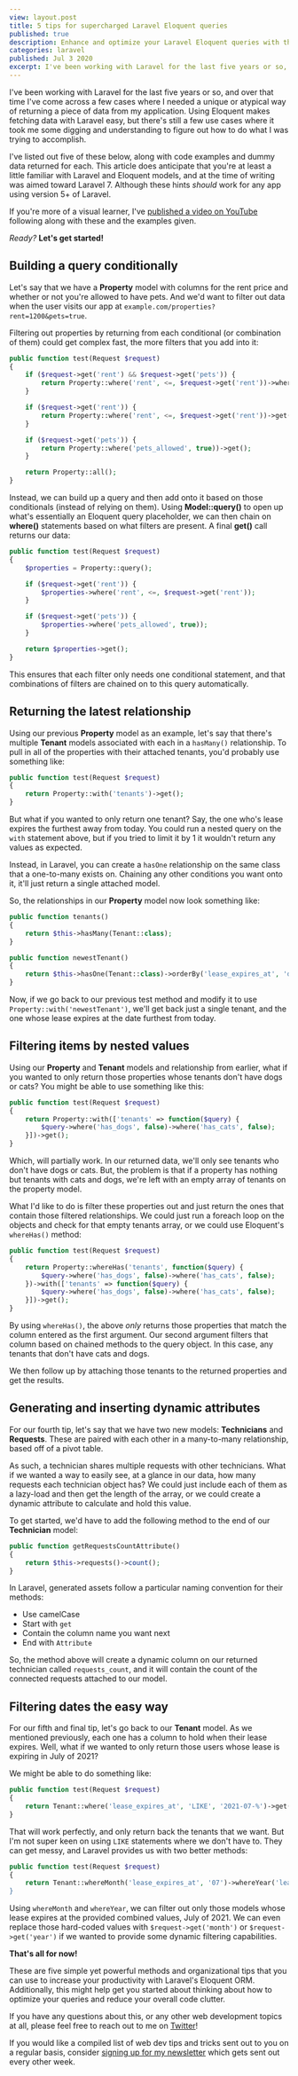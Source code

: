 ```yaml
---
view: layout.post
title: 5 tips for supercharged Laravel Eloquent queries
published: true
description: Enhance and optimize your Laravel Eloquent queries with these helpful hints, saving time and cleaning up your code in the process.
categories: laravel
published: Jul 3 2020
excerpt: I've been working with Laravel for the last five years or so, and over that time I've come across a few cases where I needed a unique or atypical way of returning a piece of data from my application. Using Eloquent makes fetching data with Laravel easy, but there's still a few use cases where it took me some digging and understanding to figure out how to do what I was trying to accomplish.
---
```


I've been working with Laravel for the last five years or so, and over that time I've come across a few cases where I needed a unique or atypical way of returning a piece of data from my application. Using Eloquent makes fetching data with Laravel easy, but there's still a few use cases where it took me some digging and understanding to figure out how to do what I was trying to accomplish.

I've listed out five of these below, along with code examples and dummy data returned for each. This article does anticipate that you're at least a little familiar with Laravel and Eloquent models, and at the time of writing was aimed toward Laravel 7. Although these hints *should* work for any app using version 5+ of Laravel.

If you're more of a visual learner, I've [published a video on YouTube](https://www.youtube.com/watch?v=TuPdEbEBvo0) following along with these and the examples given.

*Ready?* **Let's get started!**

## Building a query conditionally

Let's say that we have a **Property** model with columns for the rent price and whether or not you're allowed to have pets. And we'd want to filter out data when the user visits our app at `example.com/properties?rent=1200&pets=true`.

Filtering out properties by returning from each conditional (or combination of them) could get complex fast, the more filters that you add into it:

```php
public function test(Request $request)
{
    if ($request->get('rent') && $request->get('pets')) {
        return Property::where('rent', <=, $request->get('rent'))->where('pets_allowed', true))->get();
    }

    if ($request->get('rent')) {
        return Property::where('rent', <=, $request->get('rent'))->get();
    }

    if ($request->get('pets')) {
        return Property::where('pets_allowed', true))->get();
    }

    return Property::all();
}
```

Instead, we can build up a query and then add onto it based on those conditionals (instead of relying on them). Using **Model::query()** to open up what's essentially an Eloquent query placeholder, we can then chain on **where()** statements based on what filters are present. A final **get()** call returns our data:

```php
public function test(Request $request)
{
    $properties = Property::query();

    if ($request->get('rent')) {
        $properties->where('rent', <=, $request->get('rent'));
    }

    if ($request->get('pets')) {
        $properties->where('pets_allowed', true));
    }

    return $properties->get();
}
```

This ensures that each filter only needs one conditional statement, and that combinations of filters are chained on to this query automatically.

## Returning the latest relationship

Using our previous **Property** model as an example, let's say that there's multiple **Tenant** models associated with each in a `hasMany()` relationship. To pull in all of the properties with their attached tenants, you'd probably use something like:

```php
public function test(Request $request)
{
    return Property::with('tenants')->get();
}
```

But what if you wanted to only return one tenant? Say, the one who's lease expires the furthest away from today. You could run a nested query on the `with` statement above, but if you tried to limit it by 1 it wouldn't return any values as expected.

Instead, in Laravel, you can create a `hasOne` relationship on the same class that a one-to-many exists on. Chaining any other conditions you want onto it, it'll just return a single attached model.

So, the relationships in our **Property** model now look something like:

```php
public function tenants()
{
    return $this->hasMany(Tenant::class);
}

public function newestTenant()
{
    return $this->hasOne(Tenant::class)->orderBy('lease_expires_at', 'desc');
}
```

Now, if we go back to our previous test method and modify it to use `Property::with('newestTenant')`, we'll get back just a single tenant, and the one whose lease expires at the date furthest from today.

## Filtering items by nested values

Using our **Property** and **Tenant** models and relationship from earlier, what if you wanted to only return those properties whose tenants don't have dogs or cats? You might be able to use something like this:

```php
public function test(Request $request)
{
    return Property::with(['tenants' => function($query) {
        $query->where('has_dogs', false)->where('has_cats', false);
    }])->get();
}
```

Which, will partially work. In our returned data, we'll only see tenants who don't have dogs or cats. But, the problem is that if a property has nothing but tenants with cats and dogs, we're left with an empty array of tenants on the property model.

What I'd like to do is filter these properties out and just return the ones that contain those filtered relationships. We could just run a foreach loop on the objects and check for that empty tenants array, or we could use Eloquent's `whereHas()` method:

```php
public function test(Request $request)
{
    return Property::whereHas('tenants', function($query) {
        $query->where('has_dogs', false)->where('has_cats', false);
    })->with(['tenants' => function($query) {
        $query->where('has_dogs', false)->where('has_cats', false);
    }])->get();
}
```

By using `whereHas()`, the above *only* returns those properties that match the column entered as the first argument. Our second argument filters that column based on chained methods to the query object. In this case, any tenants that don't have cats and dogs.

We then follow up by attaching those tenants to the returned properties and get the results.

## Generating and inserting dynamic attributes

For our fourth tip, let's say that we have two new models: **Technicians** and **Requests**. These are paired with each other in a many-to-many relationship, based off of a pivot table.

As such, a technician shares multiple requests with other technicians. What if we wanted a way to easily see, at a glance in our data, how many requests each technician object has? We could just include each of them as a lazy-load and then get the length of the array, or we could create a dynamic attribute to calculate and hold this value.

To get started, we'd have to add the following method to the end of our **Technician** model:

```php
public function getRequestsCountAttribute()
{
    return $this->requests()->count();
}
```

In Laravel, generated assets follow a particular naming convention for their methods:

- Use camelCase
- Start with `get`
- Contain the column name you want next
- End with `Attribute`

So, the method above will create a dynamic column on our returned technician called `requests_count`, and it will contain the count of the connected requests attached to our model.

## Filtering dates the easy way

For our fifth and final tip, let's go back to our **Tenant** model. As we mentioned previously, each one has a column to hold when their lease expires. Well, what if we wanted to only return those users whose lease is expiring in July of 2021?

We might be able to do something like:

```php
public function test(Request $request)
{
    return Tenant::where('lease_expires_at', 'LIKE', '2021-07-%')->get();
}
```

That will work perfectly, and only return back the tenants that we want. But I'm not super keen on using `LIKE` statements where we don't have to. They can get messy, and Laravel provides us with two better methods:

```php
public function test(Request $request)
{
    return Tenant::whereMonth('lease_expires_at', '07')->whereYear('lease_expires_at', '2021)->get();
}
```

Using `whereMonth` and `whereYear`, we can filter out only those models whose lease expires at the provided combined values, July of 2021. We can even replace those hard-coded values with `$request->get('month')` or `$request->get('year')` if we wanted to provide some dynamic filtering capabilities.

**That's all for now!**

These are five simple yet powerful methods and organizational tips that you can use to increase your productivity with Laravel's Eloquent ORM. Additionally, this might help get you started about thinking about how to optimize your queries and reduce your overall code clutter.

If you have any questions about this, or any other web development topics at all, please feel free to reach out to me on [Twitter](https://twitter.com/aschmelyun)!

If you would like a compiled list of web dev tips and tricks sent out to you on a regular basis, consider [signing up for my newsletter](https://aschmelyun.substack.com) which gets sent out every other week.